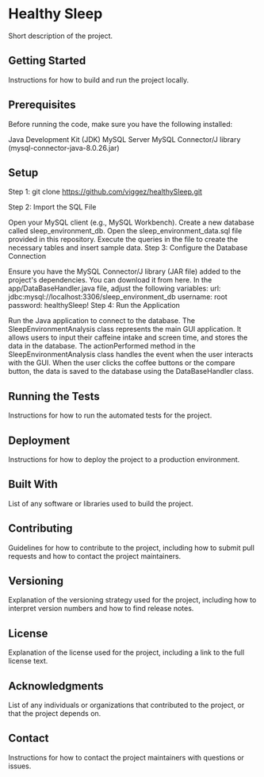 # Healthy Sleep

Short description of the project.

## Getting Started

Instructions for how to build and run the project locally.

## Prerequisites

Before running the code, make sure you have the following installed:

Java Development Kit (JDK)
MySQL Server
MySQL Connector/J library (mysql-connector-java-8.0.26.jar)

## Setup
Step 1: git clone https://github.com/viggez/healthySleep.git

Step 2: Import the SQL File

Open your MySQL client (e.g., MySQL Workbench).
Create a new database called sleep_environment_db.
Open the sleep_environment_data.sql file provided in this repository.
Execute the queries in the file to create the necessary tables and insert sample data.
Step 3: Configure the Database Connection

Ensure you have the MySQL Connector/J library (JAR file) added to the project's dependencies. You can download it from here.
In the app/DataBaseHandler.java file, adjust the following variables:
url: jdbc:mysql://localhost:3306/sleep_environment_db
username: root
password: healthySleep!
Step 4: Run the Application

Run the Java application to connect to the database.
The SleepEnvironmentAnalysis class represents the main GUI application.
It allows users to input their caffeine intake and screen time, and stores the data in the database.
The actionPerformed method in the SleepEnvironmentAnalysis class handles the event when the user interacts with the GUI.
When the user clicks the coffee buttons or the compare button, the data is saved to the database using the DataBaseHandler class.

## Running the Tests

Instructions for how to run the automated tests for the project.

## Deployment

Instructions for how to deploy the project to a production environment.

## Built With

List of any software or libraries used to build the project.

## Contributing

Guidelines for how to contribute to the project, including how to submit pull requests and how to contact the project maintainers.

## Versioning

Explanation of the versioning strategy used for the project, including how to interpret version numbers and how to find release notes.

## License

Explanation of the license used for the project, including a link to the full license text.

## Acknowledgments

List of any individuals or organizations that contributed to the project, or that the project depends on.

## Contact

Instructions for how to contact the project maintainers with questions or issues.
